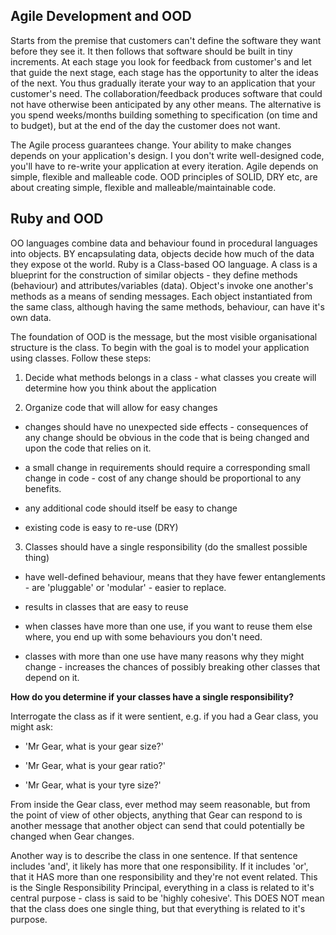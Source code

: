 ## Agile Development and OOD

Starts from the premise that customers can't define the software they want before they see it. It then follows that software should be built in tiny increments. At each stage you look for feedback from customer's and let that guide the next stage, each stage has the opportunity to alter the ideas of the next. You thus gradually iterate your way to an application that your customer's need. The collaboration/feedback produces software that could not have otherwise been anticipated by any other means. The alternative is you spend weeks/months building something to specification (on time and to budget), but at the end of the day the customer does not want.

The Agile process guarantees change. Your ability to make changes depends on your application's design. I you don't write well-designed code, you'll have to re-write your application at every iteration. Agile depends on simple, flexible and malleable code. OOD principles of SOLID, DRY etc, are about creating simple, flexible and malleable/maintainable code.

## Ruby and OOD

OO languages combine data and behaviour found in procedural languages into objects. BY encapsulating data, objects decide how much of the data they expose ot the world. Ruby is a Class-based OO language. A class is a blueprint for the construction of similar objects - they define methods (behaviour) and attributes/variables (data).  Object's invoke one another's methods as a means of sending messages. Each object instantiated from the same class, although having the same methods, behaviour, can have it's own data.

The foundation of OOD is the message, but the most visible organisational structure is the class. To begin with the goal is to model your application using classes. Follow these steps:

1. Decide what methods belongs in a class - what classes you create will determine how you think about the application

2. Organize code that will allow for easy changes

  * changes should have no unexpected side effects - consequences of any change should be obvious in the code that is being changed and upon the code that relies on it.

  * a small change in requirements should require a corresponding small change in code - cost of any change should be proportional to any benefits.

  * any additional code should itself be easy to change

  * existing code is easy to re-use (DRY)

3. Classes should have a single responsibility (do the smallest possible thing)

  * have well-defined behaviour, means that they have fewer entanglements - are 'pluggable' or 'modular' - easier to replace.

  * results in classes that are easy to reuse

  * when classes have more than one use, if you want to reuse them else where, you end up with some behaviours you don't need.

  * classes with more than one use have many reasons why they might change - increases the chances of possibly breaking other classes that depend on it.

**How do you determine if your classes have a single responsibility?**

Interrogate the class as if it were sentient, e.g. if you had a Gear class, you might ask:

  * 'Mr Gear, what is your gear size?'

  * 'Mr Gear, what is your gear ratio?'

  * 'Mr Gear, what is your tyre size?'

From inside the Gear class, ever method may seem reasonable, but from the point of view of other objects, anything that Gear can respond to is another message that another object can send that could potentially be changed when Gear changes.

Another way is to describe the class in one sentence. If that sentence includes 'and', it likely has more that one responsibility. If it includes 'or', that it HAS more than one responsibility and they're not event related. This is the Single Responsibility Principal, everything in a class is related to it's central purpose - class is said to be 'highly cohesive'. This DOES NOT mean that the class does one single thing, but that everything is related to it's purpose.
